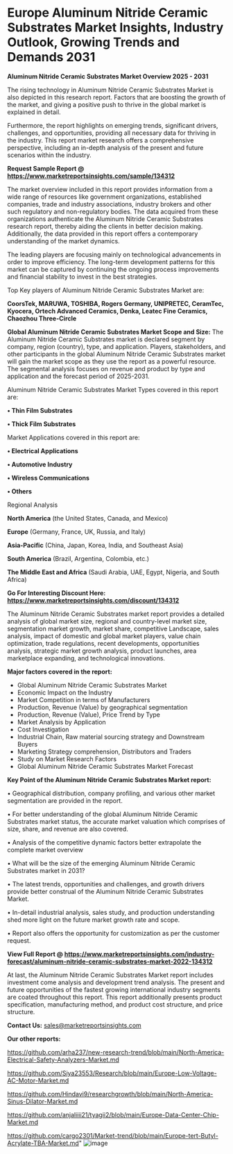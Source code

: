 # Europe Aluminum Nitride Ceramic Substrates Market Insights, Industry Outlook, Growing Trends and Demands 2031

<Strong> Aluminum Nitride Ceramic Substrates Market Overview 2025 - 2031</strong>

The rising technology in Aluminum Nitride Ceramic Substrates Market is also depicted in this research report. Factors that are boosting the growth of the market, and giving a positive push to thrive in the global market is explained in detail.

Furthermore, the report highlights on emerging trends, significant drivers, challenges, and opportunities, providing all necessary data for thriving in the industry. This report market research offers a comprehensive perspective, including an in-depth analysis of the present and future scenarios within the industry.

<strong>Request Sample Report @ <a href=https://www.marketreportsinsights.com/sample/134312>https://www.marketreportsinsights.com/sample/134312</a></strong>

The market overview included in this report provides information from a wide range of resources like government organizations, established companies, trade and industry associations, industry brokers and other such regulatory and non-regulatory bodies. The data acquired from these organizations authenticate the Aluminum Nitride Ceramic Substrates research report, thereby aiding the clients in better decision making. Additionally, the data provided in this report offers a contemporary understanding of the market dynamics.

The leading players are focusing mainly on technological advancements in order to improve efficiency. The long-term development patterns for this market can be captured by continuing the ongoing process improvements and financial stability to invest in the best strategies.

Top Key players of Aluminum Nitride Ceramic Substrates Market are:

<strong>CoorsTek, MARUWA, TOSHIBA, Rogers Germany, UNIPRETEC, CeramTec, Kyocera, Ortech Advanced Ceramics, Denka, Leatec Fine Ceramics, Chaozhou Three-Circle</strong>

<strong><b>Global Aluminum Nitride Ceramic Substrates Market Scope and Size:</b></strong>
The Aluminum Nitride Ceramic Substrates market is declared segment by company, region (country), type, and application. Players, stakeholders, and other participants in the global Aluminum Nitride Ceramic Substrates market will gain the market scope as they use the report as a powerful resource. The segmental analysis focuses on revenue and product by type and application and the forecast period of 2025-2031.

Aluminum Nitride Ceramic Substrates Market Types covered in this report are:

<strong>• Thin Film Substrates

• Thick Film Substrates</strong>

Market Applications covered in this report are:

<strong>• Electrical Applications

• Automotive Industry

• Wireless Communications

• Others</strong> 

Regional Analysis

<strong>North America</strong> (the United States, Canada, and Mexico)

<strong>Europe</strong> (Germany, France, UK, Russia, and Italy)

<strong>Asia-Pacific</strong> (China, Japan, Korea, India, and Southeast Asia)

<strong>South America</strong> (Brazil, Argentina, Colombia, etc.)

<strong>The Middle East and Africa</strong> (Saudi Arabia, UAE, Egypt, Nigeria, and South Africa)

<strong>Go For Interesting Discount Here: <a href=https://www.marketreportsinsights.com/discount/134312>https://www.marketreportsinsights.com/discount/134312</a></strong>

The Aluminum Nitride Ceramic Substrates market report provides a detailed analysis of global market size, regional and country-level market size, segmentation market growth, market share, competitive Landscape, sales analysis, impact of domestic and global market players, value chain optimization, trade regulations, recent developments, opportunities analysis, strategic market growth analysis, product launches, area marketplace expanding, and technological innovations.

<strong><b>Major factors covered in the report:</b></strong>
<ul>
  <li>Global Aluminum Nitride Ceramic Substrates Market </li>
  <li>Economic Impact on the Industry</li>
  <li>Market Competition in terms of Manufacturers</li>
  <li>Production, Revenue (Value) by geographical segmentation</li>
  <li>Production, Revenue (Value), Price Trend by Type</li>
  <li>Market Analysis by Application</li>
  <li>Cost Investigation</li>
  <li>Industrial Chain, Raw material sourcing strategy and Downstream Buyers</li>
  <li>Marketing Strategy comprehension, Distributors and Traders</li>
  <li>Study on Market Research Factors</li>
  <li>Global Aluminum Nitride Ceramic Substrates Market Forecast</li>
</ul>

<strong><b>Key Point of the Aluminum Nitride Ceramic Substrates Market report:</b></strong>

• Geographical distribution, company profiling, and various other market segmentation are provided in the report.

• For better understanding of the global Aluminum Nitride Ceramic Substrates market status, the accurate market valuation which comprises of size, share, and revenue are also covered.

• Analysis of the competitive dynamic factors better extrapolate the complete market overview

• What will be the size of the emerging Aluminum Nitride Ceramic Substrates market in 2031?

• The latest trends, opportunities and challenges, and growth drivers provide better construal of the Aluminum Nitride Ceramic Substrates Market.

• In-detail industrial analysis, sales study, and production understanding shed more light on the future market growth rate and scope.

• Report also offers the opportunity for customization as per the customer request.

<strong><b>View Full Report @ <a href=https://www.marketreportsinsights.com/industry-forecast/aluminum-nitride-ceramic-substrates-market-2022-134312>https://www.marketreportsinsights.com/industry-forecast/aluminum-nitride-ceramic-substrates-market-2022-134312</a></b></strong>


At last, the Aluminum Nitride Ceramic Substrates Market report includes investment come analysis and development trend analysis. The present and future opportunities of the fastest growing international industry segments are coated throughout this report. This report additionally presents product specification, manufacturing method, and product cost structure, and price structure.

<strong>Contact Us:</strong>
sales@marketreportsinsights.com

<strong>Our other reports:</strong>

<a href=https://github.com/arha237/new-research-trend/blob/main/North-America-Electrical-Safety-Analyzers-Market.md>https://github.com/arha237/new-research-trend/blob/main/North-America-Electrical-Safety-Analyzers-Market.md</a>

<a href=https://github.com/Siya23553/Research/blob/main/Europe-Low-Voltage-AC-Motor-Market.md>https://github.com/Siya23553/Research/blob/main/Europe-Low-Voltage-AC-Motor-Market.md</a>

<a href=https://github.com/Hindavi9/researchgrowth/blob/main/North-America-Sinus-Dilator-Market.md>https://github.com/Hindavi9/researchgrowth/blob/main/North-America-Sinus-Dilator-Market.md</a>

<a href=https://github.com/anjaliiii21/tyagii2/blob/main/Europe-Data-Center-Chip-Market.md>https://github.com/anjaliiii21/tyagii2/blob/main/Europe-Data-Center-Chip-Market.md</a>

<a href=https://github.com/cargo2301/Market-trend/blob/main/Europe-tert-Butyl-Acrylate-TBA-Market.md>https://github.com/cargo2301/Market-trend/blob/main/Europe-tert-Butyl-Acrylate-TBA-Market.md</a>"
![image](https://github.com/user-attachments/assets/4aa45a3f-e0af-4d7f-851b-7fb159ece3c5)
